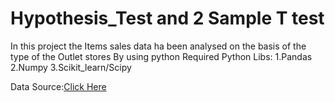 # Hypothesis_Test and 2 Sample T test
In this project the Items sales data ha been analysed on the basis of the type of the Outlet stores By using python
Required Python Libs:
1.Pandas
2.Numpy
3.Scikit_learn/Scipy

Data Source:<a href="https://www.analyticsvidhya.com/">Click Here</a>

